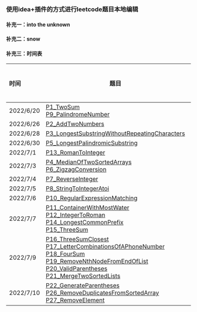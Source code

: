 ### 使用idea+插件的方式进行leetcode题目本地编辑

#### 补充一：into the unknown

#### 补充二：snow

#### 补充三：时间表
|	时间	|	题目	|	当日题数	|	总题数	|	总天数	|	间隔时间	|
|	:---	|	---	|	---:	|	---:	|	---:	|	---:	|
|	2022/6/20	|	[P1_TwoSum](https://github.com/behappy00/LeetCodeSolution/tree/master/src/leetcode/editor/cn/P1_TwoSum.java) <br> [P9_PalindromeNumber](https://github.com/behappy00/LeetCodeSolution/tree/master/src/leetcode/editor/cn/P9_PalindromeNumber.java)	|	2	|	2	|	1	|	0	|
|	2022/6/26	|	[P2_AddTwoNumbers](https://github.com/behappy00/LeetCodeSolution/tree/master/src/leetcode/editor/cn/P2_AddTwoNumbers.java)	|	1	|	3	|	2	|	6	|
|	2022/6/28	|	[P3_LongestSubstringWithoutRepeatingCharacters](https://github.com/behappy00/LeetCodeSolution/tree/master/src/leetcode/editor/cn/P3_LongestSubstringWithoutRepeatingCharacters.java)	|	1	|	4	|	3	|	8	|
|	2022/6/30	|	[P5_LongestPalindromicSubstring](https://github.com/behappy00/LeetCodeSolution/tree/master/src/leetcode/editor/cn/P5_LongestPalindromicSubstring.java)	|	1	|	5	|	4	|	10	|
|	2022/7/1	|	[P13_RomanToInteger](https://github.com/behappy00/LeetCodeSolution/tree/master/src/leetcode/editor/cn/P13_RomanToInteger.java)	|	1	|	6	|	5	|	11	|
|	2022/7/3	|	[P4_MedianOfTwoSortedArrays](https://github.com/behappy00/LeetCodeSolution/tree/master/src/leetcode/editor/cn/P4_MedianOfTwoSortedArrays.java) <br> [P6_ZigzagConversion](https://github.com/behappy00/LeetCodeSolution/tree/master/src/leetcode/editor/cn/P6_ZigzagConversion.java)	|	2	|	8	|	6	|	13	|
|	2022/7/4	|	[P7_ReverseInteger](https://github.com/behappy00/LeetCodeSolution/tree/master/src/leetcode/editor/cn/P7_ReverseInteger.java)	|	1	|	9	|	7	|	14	|
|	2022/7/5	|	[P8_StringToIntegerAtoi](https://github.com/behappy00/LeetCodeSolution/tree/master/src/leetcode/editor/cn/P8_StringToIntegerAtoi.java)	|	1	|	10	|	8	|	15	|
|	2022/7/6	|	[P10_RegularExpressionMatching](https://github.com/behappy00/LeetCodeSolution/tree/master/src/leetcode/editor/cn/P10_RegularExpressionMatching.java)	|	1	|	11	|	9	|	16	|
|	2022/7/7	|	[P11_ContainerWithMostWater](https://github.com/behappy00/LeetCodeSolution/tree/master/src/leetcode/editor/cn/P11_ContainerWithMostWater.java) <br> [P12_IntegerToRoman](https://github.com/behappy00/LeetCodeSolution/tree/master/src/leetcode/editor/cn/P12_IntegerToRoman.java) <br> [P14_LongestCommonPrefix](https://github.com/behappy00/LeetCodeSolution/tree/master/src/leetcode/editor/cn/P14_LongestCommonPrefix.java) <br> [P15_ThreeSum](https://github.com/behappy00/LeetCodeSolution/tree/master/src/leetcode/editor/cn/P15_ThreeSum.java)	|	4	|	15	|	10	|	17	|
|	2022/7/9	|	[P16_ThreeSumClosest](https://github.com/behappy00/LeetCodeSolution/tree/master/src/leetcode/editor/cn/P16_ThreeSumClosest.java) <br> [P17_LetterCombinationsOfAPhoneNumber](https://github.com/behappy00/LeetCodeSolution/tree/master/src/leetcode/editor/cn/P17_LetterCombinationsOfAPhoneNumber.java) <br> [P18_FourSum](https://github.com/behappy00/LeetCodeSolution/tree/master/src/leetcode/editor/cn/P18_FourSum.java) <br> [P19_RemoveNthNodeFromEndOfList](https://github.com/behappy00/LeetCodeSolution/tree/master/src/leetcode/editor/cn/P19_RemoveNthNodeFromEndOfList.java) <br> [P20_ValidParentheses](https://github.com/behappy00/LeetCodeSolution/tree/master/src/leetcode/editor/cn/P20_ValidParentheses.java) <br> [P21_MergeTwoSortedLists](https://github.com/behappy00/LeetCodeSolution/tree/master/src/leetcode/editor/cn/P21_MergeTwoSortedLists.java)	|	6	|	21	|	11	|	19	|
|	2022/7/10	|	[P22_GenerateParentheses](https://github.com/behappy00/LeetCodeSolution/tree/master/src/leetcode/editor/cn/P22_GenerateParentheses.java) <br> [P26_RemoveDuplicatesFromSortedArray](https://github.com/behappy00/LeetCodeSolution/tree/master/src/leetcode/editor/cn/P26_RemoveDuplicatesFromSortedArray.java) <br> [P27_RemoveElement](https://github.com/behappy00/LeetCodeSolution/tree/master/src/leetcode/editor/cn/P27_RemoveElement.java)	|	3	|	24	|	12	|	20	|	
